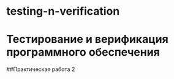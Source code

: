 # testing-n-verification
Тестирование и верификация программного обеспечения
===
##Практическая работа 2


